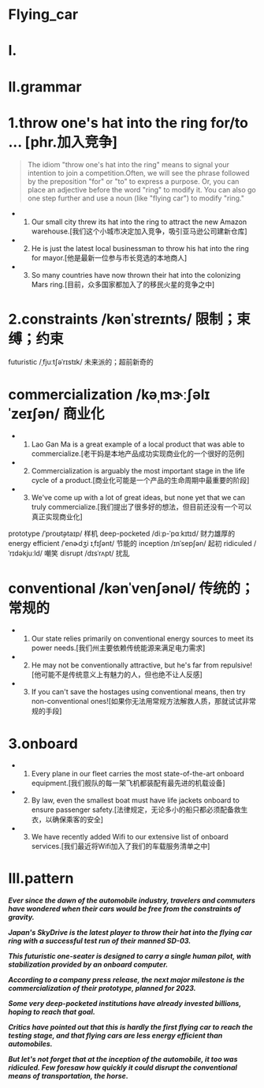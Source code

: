 # Flying_car
# I.



# II.grammar
# 1.throw one's hat into the ring for/to ... [phr.加入竞争]
> The idiom "throw one's hat into the ring" means to signal your intention to join a competition.Often, we will see the phrase followed by the preposition "for" or "to" to express a purpose. Or, you can place an adjective before the word "ring" to modify it. You can also go one step further and use a noun (like "flying
car") to modify "ring."

- 1. Our small city threw its hat into the ring to attract the new Amazon warehouse.[我们这个小城市决定加入竞争，吸引亚马逊公司建新仓库]

- 2. He is just the latest local businessman to throw his hat into the ring for mayor.[他是最新一位参与市长竞选的本地商人]

- 3. So many countries have now thrown their hat into the colonizing Mars ring.[目前，众多国家都加入了的移民火星的竞争之中]



# 2.constraints /kənˈstreɪnts/ 限制；束缚；约束
futuristic /ˌfjuːtʃəˈrɪstɪk/ 未来派的；超前新奇的

# commercialization /kəˌmɝːʃəlɪˈzeɪʃən/ 商业化
- 1. Lao Gan Ma is a great example of a local product that was able to commercialize.[老干妈是本地产品成功实现商业化的一个很好的范例]

- 2. Commercialization is arguably the most important stage in the life cycle of a product.[商业化可能是一个产品的生命周期中最重要的阶段]

- 3. We've come up with a lot of great ideas, but none yet that we can truly commercialize.[我们提出了很多好的想法，但目前还没有一个可以真正实现商业化]

prototype /ˈproʊt̬ətaɪp/ 样机
deep-pocketed /diːp-ˈpɑːkɪtɪd/ 财力雄厚的
energy efficient /ˈenɚdʒi ɪˌfɪʃənt/ 节能的
inception /ɪnˈsepʃən/ 起初
ridiculed /ˈrɪdəkjuːld/ 嘲笑
disrupt /dɪsˈrʌpt/ 扰乱

# conventional /kənˈvenʃənəl/ 传统的；常规的
- 1. Our state relies primarily on conventional energy sources to meet its power needs.[我们州主要依赖传统能源来满足电力需求]

- 2. He may not be conventionally attractive, but he's far from repulsive![他可能不是传统意义上有魅力的人，但也绝不让人反感]

- 3. If you can't save the hostages using conventional means, then try non-conventional ones![如果你无法用常规方法解救人质，那就试试非常规的手段]



# 3.onboard
- 1. Every plane in our fleet carries the most state-of-the-art onboard equipment.[我们舰队的每一架飞机都装配有最先进的机载设备]

- 2. By law, even the smallest boat must have life jackets onboard to ensure passenger safety.[法律规定，无论多小的船只都必须配备救生衣，以确保乘客的安全]

- 3. We have recently added Wifi to our extensive list of onboard services.[我们最近将Wifi加入了我们的车载服务清单之中]




# III.pattern
***Ever since the dawn of the automobile industry, travelers and commuters have wondered when their cars would be free from the constraints of gravity.***

***Japan's SkyDrive is the latest player to throw their hat into the flying car ring with a successful test run of their manned SD-03.***

***This futuristic one-seater is designed to carry a single human pilot, with stabilization provided by an onboard computer.***

***According to a company press release, the next major milestone is the commercialization of their prototype, planned for 2023.***

***Some very deep-pocketed institutions have already invested billions, hoping to reach that goal.***

***Critics have pointed out that this is hardly the first flying car to reach the testing stage, and that flying cars are less energy efficient than automobiles.***

***But let's not forget that at the inception of the automobile, it too was ridiculed. Few foresaw how quickly it could disrupt the conventional means of transportation, the horse.***










